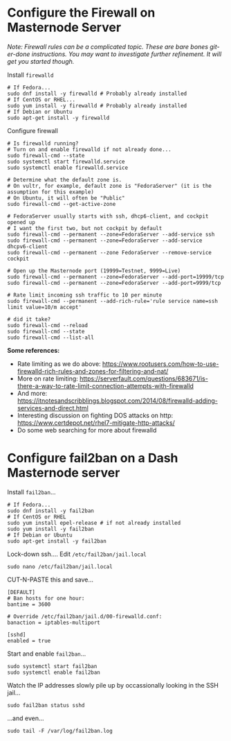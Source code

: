 # Configure the Firewall on Masternode Server

*Note: Firewall rules can be a complicated topic. These are bare bones
git-er-done instructions. You may want to investigate further refinement. It
will get you started though.*

Install `firewalld`

```
# If Fedora...
sudo dnf install -y firewalld # Probably already installed
# If CentOS or RHEL...
sudo yum install -y firewalld # Probably already installed
# If Debian or Ubuntu
sudo apt-get install -y firewalld
```

Configure firewall

```
# Is firewalld running?
# Turn on and enable firewalld if not already done...
sudo firewall-cmd --state
sudo systemctl start firewalld.service
sudo systemctl enable firewalld.service

# Determine what the default zone is.
# On vultr, for example, default zone is "FedoraServer" (it is the assumption for this example)
# On Ubuntu, it will often be "Public"
sudo firewall-cmd --get-active-zone

# FedoraServer usually starts with ssh, dhcp6-client, and cockpit opened up
# I want the first two, but not cockpit by default
sudo firewall-cmd --permanent --zone=FedoraServer --add-service ssh
sudo firewall-cmd --permanent --zone=FedoraServer --add-service dhcpv6-client
sudo firewall-cmd --permanent --zone FedoraServer --remove-service cockpit

# Open up the Masternode port (19999=Testnet, 9999=Live)
sudo firewall-cmd --permanent --zone=FedoraServer --add-port=19999/tcp
sudo firewall-cmd --permanent --zone=FedoraServer --add-port=9999/tcp

# Rate limit incoming ssh traffic to 10 per minute
sudo firewall-cmd --permanent --add-rich-rule='rule service name=ssh limit value=10/m accept'

# did it take?
sudo firewall-cmd --reload
sudo firewall-cmd --state
sudo firewall-cmd --list-all
```

**Some references:**

* Rate limiting as we do above: <https://www.rootusers.com/how-to-use-firewalld-rich-rules-and-zones-for-filtering-and-nat/>
* More on rate limiting: <https://serverfault.com/questions/683671/is-there-a-way-to-rate-limit-connection-attempts-with-firewalld>
* And more: <https://itnotesandscribblings.blogspot.com/2014/08/firewalld-adding-services-and-direct.html>
* Interesting discussion on fighting DOS attacks on http: <https://www.certdepot.net/rhel7-mitigate-http-attacks/>
* Do some web searching for more about firewalld

# Configure fail2ban on a Dash Masternode server

Install `fail2ban`...
```
# If Fedora...
sudo dnf install -y fail2ban
# If CentOS or RHEL
sudo yum install epel-release # if not already installed
sudo yum install -y fail2ban
# If Debian or Ubuntu
sudo apt-get install -y fail2ban
```

Lock-down ssh.... Edit `/etc/fail2ban/jail.local`

```
sudo nano /etc/fail2ban/jail.local
```
CUT-N-PASTE this and save...
```
[DEFAULT]
# Ban hosts for one hour:
bantime = 3600

# Override /etc/fail2ban/jail.d/00-firewalld.conf:
banaction = iptables-multiport

[sshd]
enabled = true
```

Start and enable `fail2ban`...

```
sudo systemctl start fail2ban
sudo systemctl enable fail2ban
```

Watch the IP addresses slowly pile up by occassionally looking in the SSH jail...
```
sudo fail2ban status sshd
```
...and even...
```
sudo tail -F /var/log/fail2ban.log
```
